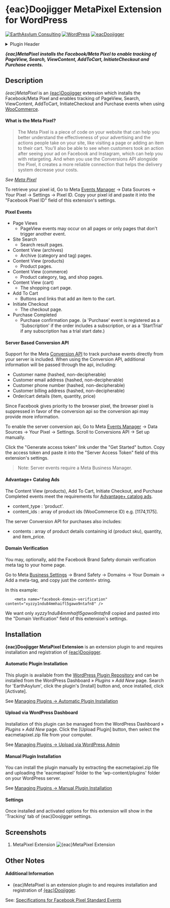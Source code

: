 # {eac}Doojigger MetaPixel Extension for WordPress  
[![EarthAsylum Consulting](https://img.shields.io/badge/EarthAsylum-Consulting-0?&labelColor=6e9882&color=707070)](https://earthasylum.com/)
[![WordPress](https://img.shields.io/badge/WordPress-Plugins-grey?logo=wordpress&labelColor=blue)](https://wordpress.org/plugins/search/EarthAsylum/)
[![eacDoojigger](https://img.shields.io/badge/Requires-{eac}Doojigger-da821d)](https://eacDoojigger.earthasylum.com/)

<details><summary>Plugin Header</summary><samp>

Plugin URI:         https://eacdoojigger.earthasylum.com/eacmetapixel/  
Author:             [EarthAsylum Consulting](https://www.earthasylum.com)  
Stable tag:         1.0.3  
Last Updated:       8-Jun-2023  
Requires at least:  5.5.0  
Tested up to:       6.4  
Requires PHP:       7.2  
Requires EAC:       2.0  
Contributors:       [kevinburkholder](https://profiles.wordpress.org/kevinburkholder)  
License:            GPLv3 or later  
License URI:        https://www.gnu.org/licenses/gpl.html  
Tags:               facebook, facebook pixel, meta pixel, facebook ads, {eac}Doojigger, facebook conversion, facebook tracking, conversion, tracking  
WordPress URI:		https://wordpress.org/plugins/eacmetapixel  
GitHub URI:			https://github.com/KBurkholder/eacMetaPixel  
</samp></details>

**_{eac}MetaPixel installs the Facebook/Meta Pixel to enable tracking of PageView, Search, ViewContent, AddToCart, InitiateCheckout and Purchase events._**

## Description

_{eac}MetaPixel_ is an [{eac}Doojigger](https://eacDoojigger.earthasylum.com/) extension which installs the Facebook/Meta Pixel and enables tracking of PageView, Search, ViewContent, AddToCart, InitiateCheckout and Purchase events when using [WooCommerce](https://woocommerce.com/).

#### What is the Meta Pixel?

>	The Meta Pixel is a piece of code on your website that can help you better understand the effectiveness of your advertising and the actions people take on your site, like visiting a page or adding an item to their cart. You’ll also be able to see when customers took an action after seeing your ad on Facebook and Instagram, which can help you with retargeting. And when you use the Conversions API alongside the Pixel, it creates a more reliable connection that helps the delivery system decrease your costs.

*See [Meta Pixel](https://www.facebook.com/business/tools/meta-pixel)*

To retrieve your pixel id, Go to Meta [Events Manager](https://business.facebook.com/events_manager2) → Data Sources → Your Pixel → Settings → Pixel ID. Copy your pixel id and paste it into the "Facebook Pixel ID" field of this extension's settings.

#### Pixel Events

+	Page Views
	+	PageView events may occur on all pages or only pages that don't trigger another event.
+	Site Search
	+	Search result pages.
+	Content View (archives)
	+	Archive (category and tag) pages.
+	Content View (products)
	+	Product pages.
+	Content View (commerce)
	+	Product category, tag, and shop pages.
+	Content View (cart)
	+	The shopping cart page.
+	Add To Cart
	+	Buttons and links that add an item to the cart.
+	Initiate Checkout
	+	The checkout page.
+	Purchase Completed
	+	Purchase confirmation page. (a 'Purchase' event is registered as a 'Subscription' if the order includes a subscription, or as a 'StartTrial' if any subscription has a trial start date.)

#### Server Based Conversion API

Support for the Meta [Conversion API](https://developers.facebook.com/docs/marketing-api/conversions-api) to track purchase events directly from your server is included. When using the Conversion API, additional information will be passed through the api, including:

+	Customer name (hashed, non-decipherable)
+	Customer email address (hashed, non-decipherable)
+	Customer phone number (hashed, non-decipherable)
+	Customer billing address (hashed, non-decipherable)
+	Order/cart details (item, quantity, price)

Since Facebook gives priority to the browser pixel, the browser pixel is suppressed in favor of the conversion api so the conversion api may provide more information.

To enable the server conversion api, Go to Meta [Events Manager](https://business.facebook.com/events_manager2) → Data Sources → Your Pixel → Settings. Scroll to Conversions API → Set up manually.

Click the "Generate access token" link under the "Get Started" button. Copy the access token and paste it into the "Server Access Token" field of this extension's settings.

>	Note: Server events require a Meta Business Manager.

#### Advantage+ Catalog Ads

The Content View (products), Add To Cart, Initiate Checkout, and Purchase Completed events meet the requirements for [Advantage+ catalog ads](https://www.facebook.com/business/help/606577526529702?id=1205376682832142).

+	content_type : 'product'.
+	content_ids : array of product ids (WooCommerce ID) e.g. [1174,1175].

The server Conversion API for purchases also includes:

+	contents : array of product details containing id (product sku), quantity, and item_price.

#### Domain Verification

You may, optionally, add the Facebook Brand Safety domain verification meta tag to your home page.

Go to Meta [Business Settings](https://business.facebook.com/settings/) → Brand Safety → Domains → Your Domain → Add a meta-tag, and copy just the _content=_ string.

In this example:
```  
	<meta name="facebook-domain-verification" content="xyzzy1ndu84mmhaifl5gawo9ntafn8" />
```
We want only *xyzzy1ndu84mmhaifl5gawo9ntafn8* copied and pasted into the "Domain Verification" field of this extension's settings.


## Installation

**{eac}Doojigger MetaPixel Extension** is an extension plugin to and requires installation and registration of [{eac}Doojigger](https://eacDoojigger.earthasylum.com/).

#### Automatic Plugin Installation

This plugin is available from the [WordPress Plugin Repository](https://wordpress.org/plugins/search/earthasylum/) and can be installed from the WordPress Dashboard » *Plugins* » *Add New* page. Search for 'EarthAsylum', click the plugin's [Install] button and, once installed, click [Activate].

See [Managing Plugins -> Automatic Plugin Installation](https://wordpress.org/support/article/managing-plugins/#automatic-plugin-installation-1)

#### Upload via WordPress Dashboard

Installation of this plugin can be managed from the WordPress Dashboard » *Plugins* » *Add New* page. Click the [Upload Plugin] button, then select the eacmetapixel.zip file from your computer.

See [Managing Plugins -> Upload via WordPress Admin](https://wordpress.org/support/article/managing-plugins/#upload-via-wordpress-admin)

#### Manual Plugin Installation

You can install the plugin manually by extracting the eacmetapixel.zip file and uploading the 'eacmetapixel' folder to the 'wp-content/plugins' folder on your WordPress server.

See [Managing Plugins -> Manual Plugin Installation](https://wordpress.org/support/article/managing-plugins/#manual-plugin-installation-1)

#### Settings

Once installed and activated options for this extension will show in the 'Tracking' tab of {eac}Doojigger settings.


## Screenshots

1. MetaPixel Extension
![{eac}MetaPixel Extension](https://ps.w.org/eacmetapixel/assets/screenshot-1.png)


## Other Notes

#### Additional Information

+	{eac}MetaPixel is an extension plugin to and requires installation and registration of [{eac}Doojigger](https://eacDoojigger.earthasylum.com/).

See: [Specifications for Facebook Pixel Standard Events](https://business.facebook.com/business/help/402791146561655)  



